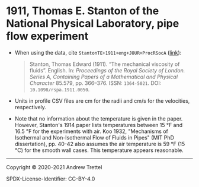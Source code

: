 # 1911, Thomas E. Stanton of the National Physical Laboratory, pipe flow experiment

- When using the data, cite `StantonTE+1911+eng+JOUR+ProcRSocA`
  ([link](https://doi.org/10.1098/rspa.1911.0050)):

    > Stanton, Thomas Edward (1911). “The mechanical viscosity of fluids”.
    > English. In: *Proceedings of the Royal Society of London. Series A,
    > Containing Papers of a Mathematical and Physical Character* 85.579, pp.
    > 366–376. ISSN: `1364-5021`. DOI: `10.1098/rspa.1911.0050`.

- Units in profile CSV files are cm for the radii and cm/s for the velocities,
  respectively.

- Note that no information about the temperature is given in the paper.
  However, Stanton's 1914 paper lists temperatures between 15 °F and 16.5 °F
  for the experiments with air.  Koo 1932, "Mechanisms of Isothermal and
  Non-Isothermal Flow of Fluids in Pipes" (MIT PhD dissertation), pp. 40-42
  also assumes the air temperature is 59 °F (15 °C) for the smooth wall cases.
  This temperature appears reasonable.

-------------------------------------------------------------------------------

Copyright © 2020-2021 Andrew Trettel

SPDX-License-Identifier: CC-BY-4.0
